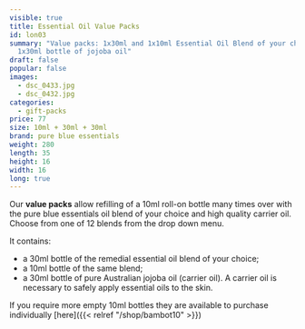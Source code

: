 ```yaml
---
visible: true
title: Essential Oil Value Packs
id: lon03
summary: "Value packs: 1x30ml and 1x10ml Essential Oil Blend of your choice +
  1x30ml bottle of jojoba oil"
draft: false
popular: false
images:
  - dsc_0433.jpg
  - dsc_0432.jpg
categories:
  - gift-packs
price: 77
size: 10ml + 30ml + 30ml
brand: pure blue essentials
weight: 280
length: 35
height: 16
width: 16
long: true
---
```

Our **value packs** allow refilling of a 10ml roll-on bottle many times over with the pure blue essentials oil blend of your choice and high quality carrier oil.  Choose from one of 12 blends from the drop down menu.

It contains:

* a 30ml bottle of the remedial essential oil blend of your choice;
* a 10ml bottle of the same blend;
* a 30ml bottle of pure Australian jojoba oil (carrier oil). A carrier oil is necessary to safely apply essential oils to the skin.

If you require more empty 10ml bottles they are available to purchase individually [here]({{< relref "/shop/bambot10" >}})
